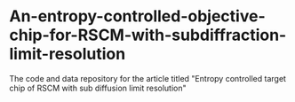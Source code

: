 # An-entropy-controlled-objective-chip-for-RSCM-with-subdiffraction-limit-resolution
The code and data repository for the article titled "Entropy controlled target chip of RSCM with sub diffusion limit resolution"
